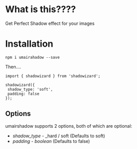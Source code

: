# What is this????

Get Perfect Shadow effect for your images

# Installation

`npm i umairahadow --save`

Then....

```
import { shadowizard } from 'shadowizard';

shadowizard({
 shadow_type: 'soft',
 padding: false
});
```

## Options

umairshadow supports 2 options, both of which are optional:

* *shadow_type* - _hard / soft (Defaults to soft)
* *padding* - _boolean_ (Defaults to false)
